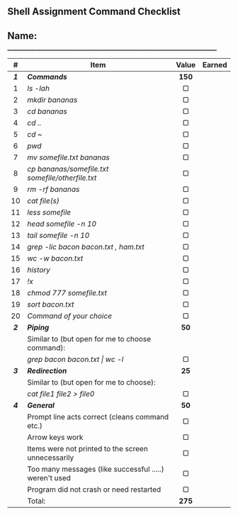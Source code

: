 ## Shell Assignment Command Checklist

## Name: `____________________________________________`

|    #    | Item                                                   |  Value  | Earned |
| :-----: | ------------------------------------------------------ | :-----: | :----: |
| **_1_** | **_Commands_**                                         | **150** |        |
|    1    | _ls -lah_                                              |    ▢    |        |
|    2    | _mkdir bananas_                                        |    ▢    |        |
|    3    | _cd bananas_                                           |    ▢    |        |
|    4    | _cd .._                                                |    ▢    |        |
|    5    | _cd ~_                                                 |    ▢    |        |
|    6    | _pwd_                                                  |    ▢    |        |
|    7    | _mv somefile.txt bananas_                              |    ▢    |        |
|    8    | _cp bananas/somefile.txt somefile/otherfile.txt_       |    ▢    |        |
|    9    | _rm -rf bananas_                                       |    ▢    |        |
|   10    | _cat file(s)_                                          |    ▢    |        |
|   11    | _less somefile_                                        |    ▢    |        |
|   12    | _head somefile -n 10_                                  |    ▢    |        |
|   13    | _tail somefile -n 10_                                  |    ▢    |        |
|   14    | _grep -lic bacon bacon.txt , ham.txt_                  |    ▢    |        |
|   15    | _wc -w bacon.txt_                                      |    ▢    |        |
|   16    | _history_                                              |    ▢    |        |
|   17    | _!x_                                                   |    ▢    |        |
|   18    | _chmod 777 somefile.txt_                               |    ▢    |        |
|   19    | _sort bacon.txt_                                       |    ▢    |        |
|   20    | _Command of your choice_                               |    ▢    |        |
| **_2_** | **_Piping_**                                           | **50**  |        |
|         | Similar to (but open for me to choose command):        |         |        |
|         | _grep bacon bacon.txt \| wc -l_                        |    ▢    |        |
| **_3_** | **_Redirection_**                                      | **25**  |        |
|         | Similar to (but open for me to choose):                |         |        |
|         | _cat file1 file2 > file0_                              |    ▢    |        |
| **_4_** | **_General_**                                          | **50**  |        |
|         | Prompt line acts correct (cleans command etc.)         |    ▢    |        |
|         | Arrow keys work                                        |    ▢    |        |
|         | Items were not printed to the screen unnecessarily     |    ▢    |        |
|         | Too many messages (like successful .....) weren't used |    ▢    |        |
|         | Program did not crash or need restarted                |    ▢    |        |
|         | Total:                                                 | **275** |        |
